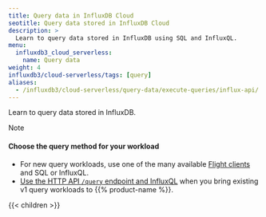 ```yaml
---
title: Query data in InfluxDB Cloud
seotitle: Query data stored in InfluxDB Cloud
description: >
  Learn to query data stored in InfluxDB using SQL and InfluxQL.
menu:
  influxdb3_cloud_serverless:
    name: Query data
weight: 4
influxdb3/cloud-serverless/tags: [query]
aliases:
  - /influxdb3/cloud-serverless/query-data/execute-queries/influx-api/
---
```


Learn to query data stored in InfluxDB.

> [!Note]
> 
> #### Choose the query method for your workload
> 
> - For new query workloads, use one of the many available [Flight clients](/influxdb3/cloud-serverless/tags/flight-client/) and SQL or InfluxQL.
> - [Use the HTTP API `/query` endpoint and InfluxQL](/influxdb3/cloud-serverless/query-data/execute-queries/v1-http/) when you bring existing v1 query workloads to {{% product-name %}}.

{{< children >}}
